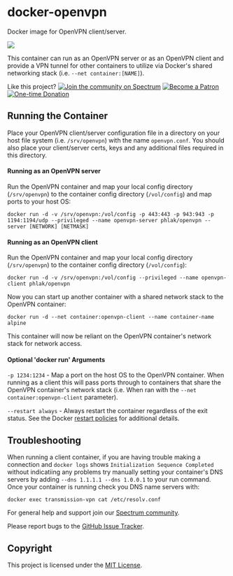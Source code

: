 docker-openvpn
==============

Docker image for OpenVPN client/server.

[![](https://images.microbadger.com/badges/image/phlak/openvpn.svg)](http://microbadger.com/#/images/phlak/openvpn "Get your own image badge on microbadger.com")

This container can run as an OpenVPN server or as an OpenVPN client and provide a VPN tunnel for
other containers to utilize via Docker's shared networking stack (i.e. `--net container:[NAME]`).

Like this project?
[![Join the community on Spectrum](https://img.shields.io/badge/Join_the_community-PHLAKNET-7a15fe.svg)](https://spectrum.chat/phlaknet)
[![Become a Patron](https://img.shields.io/badge/Become_a-Patron-f96854.svg)](https://patreon.com/PHLAK)
[![One-time Donation](https://img.shields.io/badge/Make_a-Donation-006bb6.svg)](https://paypal.me/ChrisKankiewicz)

Running the Container
---------------------

Place your OpenVPN client/server configuration file in a directory on your host file system
(i.e. `/srv/openvpn`) with the name `openvpn.conf`. You should also place your client/server certs,
keys and any additional files required in this directory.


#### Running as an OpenVPN server

Run the OpenVPN container and map your local config directory (`/srv/openvpn`) to the container
config directory (`/vol/config`) and map ports to your host OS:

    docker run -d -v /srv/openvpn:/vol/config -p 443:443 -p 943:943 -p 1194:1194/udp --privileged --name openvpn-server phlak/openvpn --server [NETWORK] [NETMASK]


#### Running as an OpenVPN client

Run the OpenVPN container and map your local config directory (`/srv/openvpn`) to the container
config directory (`/vol/config`):

    docker run -d -v /srv/openvpn:/vol/config --privileged --name openvpn-client phlak/openvpn

Now you can start up another container with a shared network stack to the OpenVPN container:

    docker run -d --net container:openvpn-client --name container-name alpine

This container will now be reliant on the OpenVPN container's network stack for network access.


#### Optional 'docker run' Arguments

`-p 1234:1234` - Map a port on the host OS to the OpenVPN container. When running as a client this
                 will pass ports through to containers that share the OpenVPN container's network
                 stack (i.e. When ran with the `--net container:openvpn-client` parameter).

`--restart always` - Always restart the container regardless of the exit status. See the Docker
                     [restart policies](https://goo.gl/OI87rA) for additional details.


Troubleshooting
---------------

When running a client container, if you are having trouble making a connection and `docker logs`
shows `Initialization Sequence Completed` without indicatiing any problems try manually setting your
container's DNS servers by adding `--dns 1.1.1.1 --dns 1.0.0.1` to your run command. Once your
container is running check you DNS name servers with:

    docker exec transmission-vpn cat /etc/resolv.conf

For general help and support join our [Spectrum community](https://spectrum.chat/phlaknet).

Please report bugs to the [GitHub Issue Tracker](https://github.com/PHLAK/docker-openvpn/issues).


Copyright
---------

This project is licensed under the [MIT License](https://github.com/PHLAK/docker-openvpn/blob/master/LICENSE).
